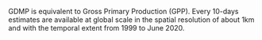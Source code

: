 GDMP is equivalent to Gross Primary Production (GPP). Every 10-days estimates are available at global scale in the spatial resolution of about 1km and with the temporal extent from 1999 to June 2020. 
